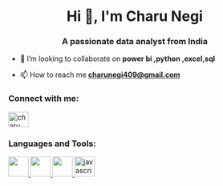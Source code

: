 <h1 align="center">Hi 👋, I'm Charu Negi</h1>
<h3 align="center">A passionate data analyst from India</h3>

- 👯 I’m looking to collaborate on **power bi ,python ,excel,sql**

- 📫 How to reach me **charunegi409@gmail.com**

<h3 align="left">Connect with me:</h3>
<p align="left">
<a href="https://instagram.com/charu_negi21" target="blank"><img align="center" src="https://raw.githubusercontent.com/rahuldkjain/github-profile-readme-generator/master/src/images/icons/Social/instagram.svg" alt="charu_negi21" height="30" width="40" /></a>
</p>

<h3 align="left">Languages and Tools:</h3>
<p align="left"> <a href="https://getbootstrap.com" target="_blank" rel="noreferrer"> <img src="https://as2.ftcdn.net/v2/jpg/01/65/74/51/1000_F_165745139_E2bviwHyYIQU9trwqhCKPXvdW8PXBByF.jpg" width="40" height="40"/> </a> <a href="https://www.w3schools.com/css/" target="_blank" rel="noreferrer"> <img src="https://encrypted-tbn0.gstatic.com/images?q=tbn:ANd9GcSFfXfE65PHJKDEolSNUuJjUfqR8CtzRsc49DaZWYhoIJ9XDWNR6rm-SCeaw_XTk1j1Gg8&usqp=CAU"width="40" height="40"/> </a> <a href="https://www.w3.org/html/" target="_blank" rel="noreferrer"> <img src="https://encrypted-tbn0.gstatic.com/images?q=tbn:ANd9GcR11AkEFkrcsvETIbcPuMhjUyOANOTCfybFnvDQ3FhWY1XRzSfAxuLNj-AuViKXIWkB3hg&usqp=CAU" width="40" height="40"/> </a> <a href="https://www.microsoft.com/en-in/microsoft-365/excel"> <img src="https://www.academyit.com.au/wp-content/uploads/academy-it-microsoft-office-excel-vendor-training.jpg" alt="javascript" width="40" height="40"/> </a>  </p>
